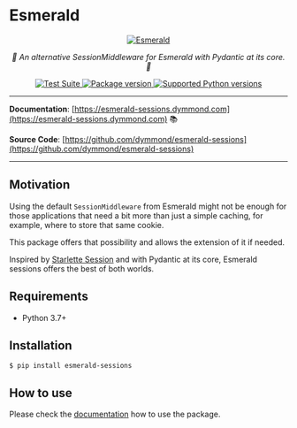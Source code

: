 # Esmerald

<p align="center">
  <a href="https://esmerald.dymmond.com"><img src="https://res.cloudinary.com/dymmond/image/upload/v1673619342/esmerald/img/logo-gr_z1ot8o.png" alt='Esmerald'></a>
</p>

<p align="center">
    <em>🌟 An alternative SessionMiddleware for Esmerald with Pydantic at its core. 🌟</em>
</p>

<p align="center">
<a href="https://github.com/dymmond/esmerald-sessions/workflows/Test%20Suite/badge.svg?event=push&branch=main" target="_blank">
    <img src="https://github.com/dymmond/esmerald-sessions/workflows/Test%20Suite/badge.svg?event=push&branch=main" alt="Test Suite">
</a>

<a href="https://pypi.org/project/esmerald-sessions" target="_blank">
    <img src="https://img.shields.io/pypi/v/esmerald-sessions?color=%2334D058&label=pypi%20package" alt="Package version">
</a>

<a href="https://pypi.org/project/esmerald-sessions" target="_blank">
    <img src="https://img.shields.io/pypi/pyversions/esmerald-sessions.svg?color=%2334D058" alt="Supported Python versions">
</a>
</p>

---

**Documentation**: [https://esmerald-sessions.dymmond.com](https://esmerald-sessions.dymmond.com) 📚

**Source Code**: [https://github.com/dymmond/esmerald-sessions](https://github.com/dymmond/esmerald-sessions)

---

## Motivation

Using the default `SessionMiddleware` from Esmerald might not be enough for those applications that need a bit more
than just a simple caching, for example, where to store that same cookie.

This package offers that possibility and allows the extension of it if needed.

Inspired by [Starlette Session](https://github.com/auredentan/starlette-session/blob/master/starlette_session) and with
Pydantic at its core, Esmerald sessions offers the best of both worlds.

## Requirements

* Python 3.7+

## Installation

```shell
$ pip install esmerald-sessions
```

## How to use

Please check the [documentation](https://esmerald-sessions.dymmond.com) how to use the package.
